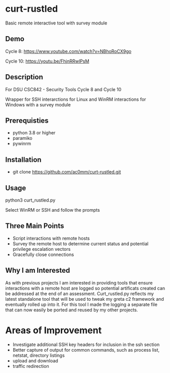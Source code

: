 # curt-rustled
Basic remote interactive tool with survey module 

## Demo

Cycle 8: https://www.youtube.com/watch?v=NBhoRoCX9go

Cycle 10: https://youtu.be/FhjnRRwlPsM 

## Description

For DSU CSC842 - Security Tools Cycle 8 and Cycle 10

Wrapper for SSH interarctions for Linux and WinRM interactions for Windows with a survey module

## Prerequisties

- python 3.8 or higher
- paramiko
- pywinrm
  
## Installation

  - git clone https://github.com/ac0mm/curt-rustled.git

## Usage

python3 curt_rustled.py

Select WinRM or SSH and follow the prompts

## Three Main Points

- Script interactions with remote hosts
- Survey the remote host to determine current status and potential privilege escalation vectors
- Gracefully close connections

## Why I am Interested

As with previous projects I am interested in providing tools that ensure interactions with a remote host are logged so potential artificats created can be addressed at the end of an assessment. Curt_rustled.py reflects my latest standalone tool that will be used to tweak my greta c2 framework and eventually rolled up into it. For this tool I made the logging a separate file that can now easily be ported and reused by my other projects.

# Areas of Improvement

- Investigate additional SSH key headers for inclusion in the ssh section
- Better capture of output for common commands, such as process list, netstat, directory listings
- upload and download
- traffic redirection
